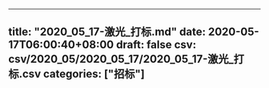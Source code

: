 
---
title: "2020_05_17-激光_打标.md"
date: 2020-05-17T06:00:40+08:00
draft: false
csv: csv/2020_05/2020_05_17/2020_05_17-激光_打标.csv
categories: ["招标"]
---
